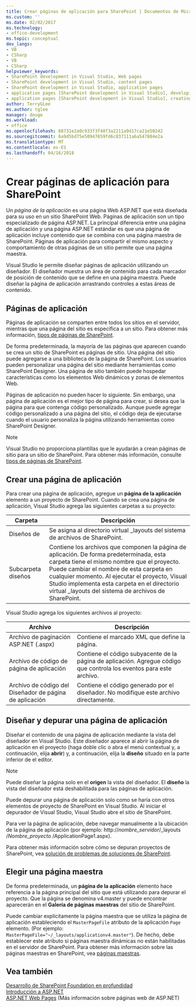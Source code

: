 ```yaml
---
title: Crear páginas de aplicación para SharePoint | Documentos de Microsoft
ms.custom: ''
ms.date: 02/02/2017
ms.technology:
- office-development
ms.topic: conceptual
dev_langs:
- VB
- CSharp
- VB
- CSharp
helpviewer_keywords:
- SharePoint development in Visual Studio, Web pages
- SharePoint development in Visual Studio, content pages
- SharePoint development in Visual Studio, application pages
- application pages [SharePoint development in Visual Studio], developing
- application pages [SharePoint development in Visual Studio], creating
author: TerryGLee
ms.author: tglee
manager: douge
ms.workload:
- office
ms.openlocfilehash: 68731e2a0c933f3f48f3a2211a9d17ca21e50242
ms.sourcegitcommit: 6a9d5bd75e50947659fd6c837111a6a547884e2a
ms.translationtype: MT
ms.contentlocale: es-ES
ms.lasthandoff: 04/16/2018
---
```

# <a name="creating-application-pages-for-sharepoint"></a>Crear páginas de aplicación para SharePoint
  Un *página de la aplicación* es una página Web ASP.NET que está diseñada para su uso en un sitio SharePoint Web. Páginas de aplicación son un tipo especializado de página ASP.NET. La principal diferencia entre una página de aplicación y una página ASP.NET estándar es que una página de aplicación incluye contenido que se combina con una página maestra de SharePoint. Páginas de aplicación para compartir el mismo aspecto y comportamiento de otras páginas de un sitio permite que una página maestra.  
  
 Visual Studio le permite diseñar páginas de aplicación utilizando un diseñador. El diseñador muestra un área de contenido para cada marcador de posición de contenido que se define en una página maestra. Puede diseñar la página de aplicación arrastrando controles a estas áreas de contenido.  
  
## <a name="application-pages"></a>Páginas de aplicación  
 Páginas de aplicación se comparten entre todos los sitios en el servidor, mientras que una página del sitio es específica a un sitio. Para obtener más información, [tipos de páginas de SharePoint](http://go.microsoft.com/fwlink/?LinkID=211584).  
  
 De forma predeterminada, la mayoría de las páginas que aparecen cuando se crea un sitio de SharePoint es páginas de sitio. Una página del sitio puede agregarse a una biblioteca de la página de SharePoint. Los usuarios pueden personalizar una página del sitio mediante herramientas como SharePoint Designer. Una página de sitio también puede hospedar características como los elementos Web dinámicos y zonas de elementos Web.  
  
 Páginas de aplicación no pueden hacer lo siguiente. Sin embargo, una página de aplicación es el mejor tipo de página para crear, si desea que la página para que contenga código personalizado. Aunque puede agregar código personalizado a una página del sitio, el código deja de ejecutarse cuando el usuario personaliza la página utilizando herramientas como SharePoint Designer.  
  
> [!NOTE]  
>  Visual Studio no proporciona plantillas que le ayudarán a crean páginas de sitio para un sitio de SharePoint. Para obtener más información, consulte [tipos de páginas de SharePoint](http://go.microsoft.com/fwlink/?LinkID=211584).  
  
## <a name="creating-an-application-page"></a>Crear una página de aplicación  
 Para crear una página de aplicación, agregue un **página de la aplicación** elemento a un proyecto de SharePoint. Cuando se crea una página de aplicación, Visual Studio agrega las siguientes carpetas a su proyecto:  
  
|Carpeta|Descripción|  
|------------|-----------------|  
|Diseños de|Se asigna al directorio virtual _layouts del sistema de archivos de SharePoint.|  
|Subcarpeta diseños|Contiene los archivos que componen la página de aplicación. De forma predeterminada, esta carpeta tiene el mismo nombre que el proyecto. Puede cambiar el nombre de esta carpeta en cualquier momento. Al ejecutar el proyecto, Visual Studio implementa esta carpeta en el directorio virtual _layouts del sistema de archivos de SharePoint.|  
  
 Visual Studio agrega los siguientes archivos al proyecto:  
  
|Archivo|Descripción|  
|----------|-----------------|  
|Archivo de paginación ASP.NET (.aspx)|Contiene el marcado XML que define la página.|  
|Archivo de código de página de aplicación|Contiene el código subyacente de la página de aplicación. Agregue código que controla los eventos para este archivo.|  
|Archivo de código del Diseñador de página de aplicación|Contiene el código generado por el diseñador. No modifique este archivo directamente.|  
  
## <a name="designing-and-debugging-an-application-page"></a>Diseñar y depurar una página de aplicación  
 Diseñar el contenido de una página de aplicación mediante la vista del diseñador en Visual Studio. Este diseñador aparece al abrir la página de aplicación en el proyecto (haga doble clic o abra el menú contextual y, a continuación, elija **abrir**) y, a continuación, elija la **diseño** situado en la parte inferior de el editor.  
  
> [!NOTE]  
>  Puede diseñar la página solo en el **origen** la vista del diseñador. El **diseño** la vista del diseñador está deshabilitada para las páginas de aplicación.  
  
 Puede depurar una página de aplicación solo como se haría con otros elementos de proyecto de SharePoint en Visual Studio. Al iniciar el depurador de Visual Studio, Visual Studio abre el sitio de SharePoint.  
  
 Para ver la página de aplicación, debe navegar manualmente a la ubicación de la página de aplicación (por ejemplo: http://*nombre_servidor*/_layouts /*Nombre_proyecto*  /ApplicationPage1.aspx).  
  
 Para obtener más información sobre cómo se depuran proyectos de SharePoint, vea [solución de problemas de soluciones de SharePoint](../sharepoint/troubleshooting-sharepoint-solutions.md).  
  
## <a name="choosing-a-master-page"></a>Elegir una página maestra  
 De forma predeterminada, un **página de la aplicación** elemento hace referencia a la página principal del sitio que está utilizando para depurar el proyecto. Que la página se denomina v4.master y puede encontrar aparecerán en el **Galería de páginas maestras** del sitio de SharePoint.  
  
 Puede cambiar explícitamente la página maestra que se utiliza la página de aplicación estableciendo el `MasterPageFile` atributo de la aplicación `Page` elemento. (Por ejemplo: `MasterPageFile="~/_layouts/applicationv4.master"`). De hecho, debe establecer este atributo si páginas maestra dinámicas no están habilitadas en el servidor de SharePoint. Para obtener más información sobre las páginas maestras en SharePoint, vea [páginas maestras](http://go.microsoft.com/fwlink/?LinkID=169281).  
  
## <a name="see-also"></a>Vea también  
 [Desarrollo de SharePoint Foundation en profundidad](http://go.microsoft.com/fwlink/?LinkID=182103)   
 [Introducción a ASP.NET](/aspnet/overview)   
 [ASP.NET Web Pages](/aspnet/web-pages/index) (Más información sobre páginas web de ASP.NET)   
  
  